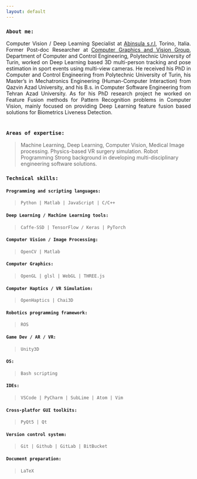 ```yaml
---
layout: default
---
```



### `About me:`
<div style="text-align: justify">
 Computer Vision / Deep Learning Specialist at <a href="https://abinsula.com/">Abinsula s.r.l</a>, Torino, Italia.
Former Post-doc Researcher at <a href="https://areeweb.polito.it/ricerca/cgvg/index.html">Computer Graphics and Vision Group</a>, Department of Computer and Control Engineering, Polytechnic University of Turin, worked on Deep Learning based 3D multi-person tracking and pose estimation in sport events using multi-view cameras.
He received his PhD in Computer and Control Engineering from Polytechnic University of Turin, his Master’s in Mechatronics Engineering (Human-Computer Interaction) from Qazvin Azad University, and his B.s. in Computer Software Engineering from Tehran Azad University.
As for his PhD research project he worked on Feature Fusion methods for Pattern Recognition problems in Computer Vision, mainly focused on providing Deep Learning feature fusion based solutions for Biometrics Liveness Detection.
 <br>
 <br>
</div>



### `Areas of expertise:`
> Machine Learning, Deep Learning, Computer Vision, Medical Image processing.
> Physics-based VR surgery simulation. 
> Robot Programming 
> Strong background in developing multi-disciplinary engineering software solutions.



### `Technical skills:`
#### `Programming and scripting languages:`
> `Python | Matlab | JavaScript | C/C++`

#### `Deep Learning / Machine Learning tools:`
> `Caffe-SSD | TensorFlow / Keras | PyTorch`

#### `Computer Vision / Image Processing:`
> `OpenCV | Matlab`

#### `Computer Graphics:`
> `OpenGL | glsl | WebGL | THREE.js`

#### `Computer Haptics / VR Simulation:`
> `OpenHaptics | Chai3D`

#### `Robotics programming framework:`
> `ROS`

#### `Game Dev / AR / VR:`
> `Unity3D`

#### `OS:`
> `Bash scripting`

#### `IDEs:`
> `VSCode | PyCharm | SubLime | Atom | Vim`

#### `Cross-platfor GUI toolkits:`
> `PyQt5 | Qt`

#### `Version control system:`
> `Git | Github | GitLab | BitBucket`

#### `Document preparation:`
> `LaTeX`


